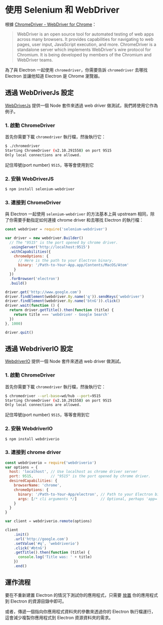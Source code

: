 # 使用 Selenium 和 WebDriver

根據 [ChromeDriver - WebDriver for Chrome][chrome-driver]：

> WebDriver is an open source tool for automated testing of web apps across many
> browsers. It provides capabilities for navigating to web pages, user input,
> JavaScript execution, and more. ChromeDriver is a standalone server which
> implements WebDriver's wire protocol for Chromium. It is being developed by
> members of the Chromium and WebDriver teams.

為了與 Electron 一起使用 `chromedriver`，你需要告訴 `chromedriver` 去哪找 Electron 並讓他知道 Electron 是 Chrome 瀏覽器。

## 透過 WebDriverJs 設定

[WebDriverJs](https://code.google.com/p/selenium/wiki/WebDriverJs) 提供一個 Node 套件來透過 web driver 做測試，我們將使用它作為例子。

### 1. 啟動 ChromeDriver

首先你需要下載 `chromedriver` 執行檔，然後執行它：

```bash
$ ./chromedriver
Starting ChromeDriver (v2.10.291558) on port 9515
Only local connections are allowed.
```

記住埠號(port number) `9515`，等等會使用到它

### 2. 安裝 WebDriverJS 

```bash
$ npm install selenium-webdriver
```

### 3. 連接到 ChromeDriver

與 Electron 一起使用 `selenium-webdriver` 的方法基本上與 upstream 相同，除了你需要手動指定如何連接 chrome driver 和去哪找 Electron 的執行檔：

```javascript
const webdriver = require('selenium-webdriver')

var driver = new webdriver.Builder()
  // The "9515" is the port opened by chrome driver.
  .usingServer('http://localhost:9515')
  .withCapabilities({
    chromeOptions: {
      // Here is the path to your Electron binary.
      binary: '/Path-to-Your-App.app/Contents/MacOS/Atom'
    }
  })
  .forBrowser('electron')
  .build()

driver.get('http://www.google.com')
driver.findElement(webdriver.By.name('q')).sendKeys('webdriver')
driver.findElement(webdriver.By.name('btnG')).click()
driver.wait(function () {
  return driver.getTitle().then(function (title) {
    return title === 'webdriver - Google Search'
  })
}, 1000)

driver.quit()
```

## 透過 WebdriverIO 設定

[WebdriverIO](http://webdriver.io/) 提供一個 Node 套件來透過 web driver 做測試。

### 1. 啟動 ChromeDriver

首先你需要下載 `chromedriver` 執行檔，然後執行它：

```bash
$ chromedriver --url-base=wd/hub --port=9515
Starting ChromeDriver (v2.10.291558) on port 9515
Only local connections are allowed.
```

記住埠號(port number)  `9515`，等等會用到它

### 2. 安裝 WebdriverIO

```bash
$ npm install webdriverio
```

### 3. 連接到 chrome driver

```javascript
const webdriverio = require('webdriverio')
var options = {
  host: 'localhost', // Use localhost as chrome driver server
  port: 9515,        // "9515" is the port opened by chrome driver.
  desiredCapabilities: {
    browserName: 'chrome',
    chromeOptions: {
      binary: '/Path-to-Your-App/electron', // Path to your Electron binary.
      args: [/* cli arguments */]           // Optional, perhaps 'app=' + /path/to/your/app/
    }
  }
}

var client = webdriverio.remote(options)

client
    .init()
    .url('http://google.com')
    .setValue('#q', 'webdriverio')
    .click('#btnG')
    .getTitle().then(function (title) {
      console.log('Title was: ' + title)
    })
    .end()
```

## 運作流程

要在不重新建置 Electron 的情況下測試你的應用程式，只需要 [放置](https://github.com/electron/electron/blob/master/docs/tutorial/application-distribution.md) 你的應用程式到 Electron 的資源目錄中即可。

或者，傳遞一個指向你應用程式資料夾的參數來透過你的 Electron 執行檔運行，這會減少複製你應用程式到 Electron 資源資料夾的需求。

[chrome-driver]: https://sites.google.com/a/chromium.org/chromedriver/
